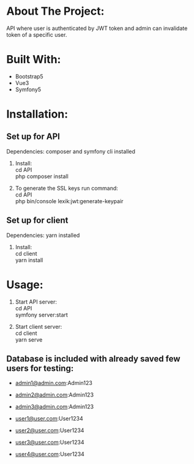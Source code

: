 # About The Project:

API where user is authenticated by JWT token and admin can invalidate token of a specific user.


# Built With:

* Bootstrap5<br/> 
* Vue3<br/> 
* Symfony5<br/>
 

# Installation:

## Set up for API

Dependencies: composer and symfony cli installed

1. Install:<br/>
cd API<br/> 
php composer install<br/>

2. To generate the SSL keys run command:<br/> 
cd API<br/> 
php bin/console lexik:jwt:generate-keypair<br/>

## Set up for client<br/>

Dependencies: yarn installed<br/>

1. Install:<br/>
cd client <br/>
yarn install<br/>

# Usage:

1. Start API server:<br/>
cd API<br/>
symfony server:start<br/>

2. Start client server:<br/> 
cd client<br/>
yarn serve<br/>

## Database is included with already saved few users for testing:

* admin1@admin.com:Admin123<br/>
* admin2@admin.com:Admin123<br/>
* admin3@admin.com:Admin123<br/>


* user1@user.com:User1234<br/>	
* user2@user.com:User1234<br/>
* user3@user.com:User1234<br/>
* user4@user.com:User1234<br/>
